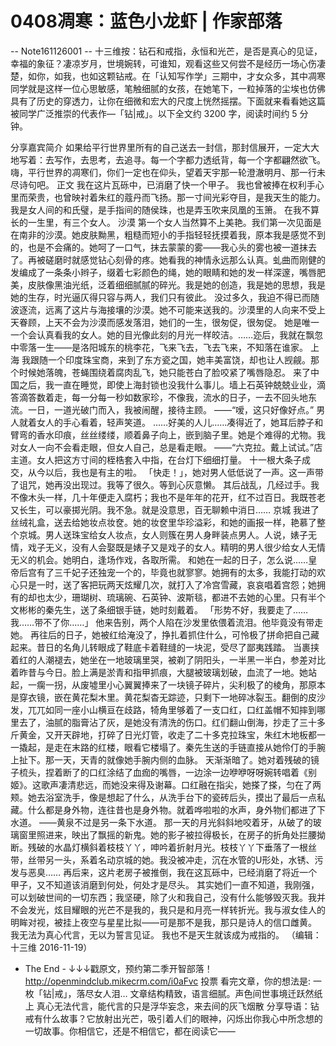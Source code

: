 # 0408凋寒：蓝色小龙虾 | 作家部落


-- Note161126001 --
十三维按：钻石和戒指，永恒和光芒，是否是真心的见证，幸福的象征？凄凉岁月，世境婉转，可谁知，观看这些又何尝不是经历一场心伤凄楚，如你，如我，也如这颗钻戒。在「认知写作学」三期中，才女众多，其中凋寒同学就是这样一位心思敏感，笔触细腻的女孩，在她笔下，一粒掉落的尘埃也仿佛具有了历史的穿透力，让你在细微和宏大的尺度上恍然摇摆。下面就来看看她这篇被同学广泛推崇的代表作—「钻|戒」。以下全文约 3200 字，阅读时间约 5 分钟。


分享嘉宾简介
如果给平行世界里所有的自己送去一封信，那封信展开，一定大大地写着：去写作，去思考，去追寻。每一个字都力透纸背，每一个字都翩然欲飞。嗨，平行世界的凋寒们，你们一定也在仰头，望着天宇那一轮澄澈明月、那一行未尽诗句吧。
正文
我在这片瓦砾中，已消磨了快一个甲子。
我也曾被捧在权利手心里而荣贵，也曾映衬着朱红的蔻丹而飞扬。那一寸间光彩夺目，是我天生的能力。我是女人间的和氏璧，是手指间的随侯珠，也是弄玉吹来凤凰的玉箫。
在我不算长的一生里，有三个女人。
沙漠
第一个女人当然算不上美艳。我们第一次见面是在南非的沙漠。她皮肤黝黑，粗糙而短小的手指轻轻抚摸着我，原本我是感觉不到的，也是不会痛的。她呵了一口气，抹去蒙蒙的雾——我心头的雾也被一道抹去了。再被磋磨时就感觉钻心刻骨的疼。她看我的神情永远那么认真。虬曲而刚健的发编成了一条条小辫子，缀着七彩颜色的绳，她的眼睛和她的发一样深邃，嘴唇肥美，皮肤像黑油光纸，泛着细细腻腻的碎光。我是她的创造，我是她的思想，我是她的生存，时光逼仄得只容与两人，我们只有彼此。
没过多久，我迫不得已而随波逐流，远离了这片与海接壤的沙漠。她不可能来送我的。沙漠里的人向来不受上天眷顾，上天不会为沙漠而感发落泪，她们的一生，很匆促，很匆促。
她是唯一一个会认真看我的女人。她的目光像此刻的月光一样皎洁。……迩后，我就在飘忽中零落一生——是洛阳城东的桃李花，飞来飞去，飞去飞来，不知落在谁家。
上海
我跟随一个印度珠宝商，来到了东方瓷之国，她丰美富饶，却也让人觊觎。那个时候她落魄，苍蝇围绕着腐肉乱飞，她只能苍白了脸咬紧了嘴唇隐忍。
来了中国之后，我一直在睡觉，即使上海封锁也没我什么事儿。墙上石英钟兢兢业业，滴答滴答数着走，每一分每一秒如数家珍，不像我，流水的日子，一去不回头地东流。一日，一道光破门而入，我被闹醒，接待主顾。
——“嗳，这只好像好点。” 男人就着女人的手心看着，轻声笑道。
……好美的人儿……凑得近了，她耳后脖子和臂弯的香水印痕，丝丝缕缕，顺着鼻子向上，嵌到脑子里。她是个难得的尤物。我对女人一向不会看走眼，但女人自己，总是看走眼。
——“六克拉。戴上试试。”店主道。女人把这方寸间的桎梏套入中指，在台灯下细细打量。
十一根大条子成交，从今以后，我也是有主的啦。
「快走！」，她对男人低低说了一声。这一声带了诅咒，她再没出现过。我等了很久。等到心灰意懒。
其后战乱，几经过手。我不像木头一样，几十年便走入腐朽；我也不是年年的花开，红不过百日。我既苍老又长生，可以豪掷光阴。我不急。就是没意思，百无聊赖中消日……
京城
我进了丝绒礼盒，送去给她妆点妆奁。她的妆奁里华珍溢彩，和她的画报一样，艳慕了整个京城。男人送珠宝给女人妆点，女人则簇在男人身畔装点男人。人说，婊子无情，戏子无义，没有人会娶既是婊子又是戏子的女人。精明的男人很少给女人无情无义的机会。她明白，逢场作戏，各取所需。
和她在一起的日子，怎么说……皇帝后宫有了三千妃子还独宠一个的，毕竟也就寥寥。她拥有的太多，我能打动的欢心只是一时，送了客把玩两天炫耀几次，就打入了冷宫雪藏，哀哀唱着宫怨；她拥有的却也太少，珊瑚树、琉璃碗、石英钟、波斯毯，都进不去她的心里。只有半个文彬彬的秦先生，送了条细银手链，她时刻戴着。
「形势不好，我要走了……我……带不了你……」
他来告别，两个人陷在沙发里依偎着流泪。他毕竟没有带走她。
再往后的日子，她被红给淹没了，挣扎着抓住什么，可怜极了拼命把自己藏起来。昔日的名角儿转眼成了鞋底卡着鞋缝的一块泥，受尽了鄙夷践踏。
当裹挟着红的人潮褪去，她坐在一地玻璃里哭，被剃了阴阳头，一半黑一半白，参差对比着昨昔与今日。脸上满是淤青和指甲抓痕，大腿被玻璃划破，血流了一地。她站起，一瘸一拐，从废墟里小心翼翼捧来了一块镜子碎片，尖利极了的棱角，那原本是穿衣镜，嵌在黄花梨木里。黄花梨杳无踪迹，只剩下一地碎冰裂玉。翻倒的皮沙发，兀兀如同一座小山横亘在歧路，犄角里够着了一支口红，口红盖帽不知摔到哪里去了，油腻的脂膏沾了灰，是她没有清洗的伤口。红们翻山倒海，抄走了三十多斤黄金，又开天辟地，打碎了日光灯管，收走了二十多克拉珠宝，朱红木地板都一一撬起，是走在末路的红楼，眼看它楼塌了。秦先生送的手链直接从她伶仃的手腕上扯下。那一天，天青的就像她手腕内侧的血脉。
天渐渐暗了。她对着残破的镜子梳头，捏着断了的口红涂结了血痂的嘴唇，一边涂一边咿咿呀呀婉转唱着《别姬》。这歌声凄清悲远，而她没来得及谢幕。口红融在指尖，她搽了搽，匀在了两颊。她去浴室洗手，像是想起了什么，从洗手台下的瓷砖后头，摸出了最后一点私藏。什么都是身外物，连往昔也是身外物。就着哗啦啦的水声，身外物们都进了下水道。
——黄泉不过是另一条下水道。
那一天的月光斜斜地咬着牙，从破了的玻璃窗里照进来，映出了飘摇的新鬼。她的影子被拉得极长，在房子的折角处拦腰拗断。残破的水晶灯横斜着枝枝丫丫，呻吟着折射月光。枝枝丫丫下垂落了一根丝带，丝带另一头，系着名动京城的她。我没被冲走，沉在水管的U形处，水锈、污发与恶臭……
再后来，这片老房子被推倒，我在这瓦砾中，已经消磨了将近一个甲子，又不知道该消磨到何处，何处才是尽头。
其实她们一直不知道，我刚强，可以划破世间的一切东西；我坚硬，除了火和我自己，没有什么能够毁灭我。我并不会发光，炫目耀眼的光芒不是我的，我只是和月亮一样转折光。我与淑女佳人的明眸对视，被挂上夜空与星星比拟——可是那不是我，那只是诗人的信口雌黄。
我无法为真心代言，无以为誓言见证。
我也不是天生就该成为戒指的。
（编辑：十三维 2016-11-19）
- The End -
↓↓↓戳原文，预约第二季开智部落！ http://openmindclub.mikecrm.com/i0aFvc
投票 看完文章，你的想法是:
一枚「钻|戒」，落尽女人泪…
文章结构精致，语言细腻。声色间世事境迁跃然纸上
真心无法代言，能代言的只是浮华妄念，来去间的灰飞烟散
分享导语：钻戒有什么故事？它放射出光芒，吸引着人们的眼神，闪烁出你我心中所念想的一切故事。你相信它，还是不相信它，都在阅读它——